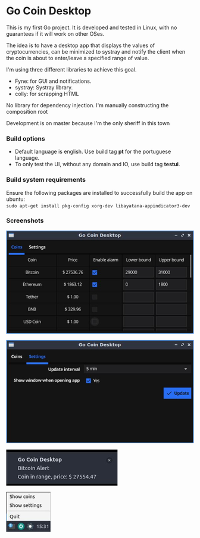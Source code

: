 # Go Coin Desktop

This is my first Go project. It is developed and tested in Linux, with no guarantees if it will work on other OSes.

The idea is to have a desktop app that displays the values of cryptocurrencies, can be minimized to systray and notify the client when the coin is about to enter/leave a specified range of value.

I'm using three different libraries to achieve this goal.
- Fyne: for GUI and notifications.
- systray: Systray library. 
- colly: for scrapping HTML

No library for dependency injection. I'm manually constructing the composition root

Development is on master because I'm the only sheriff in this town

### Build options

- Default language is english. Use build tag **pt** for the portuguese language.
- To only test the UI, without any domain and IO, use build tag **testui**.

### Build system requirements

Ensure the following packages are installed to successfully build the app on ubuntu:  
    ```sudo apt-get install pkg-config xorg-dev libayatana-appindicator3-dev```

### Screenshots

![Coin Tab](https://raw.githubusercontent.com/dantas/gocoindesktop/master/.github/readmedia/coins.jpg)

![Settings Tab](https://raw.githubusercontent.com/dantas/gocoindesktop/master/.github/readmedia/settings.jpg)

![Alert Notification](https://raw.githubusercontent.com/dantas/gocoindesktop/master/.github/readmedia/alert.jpg)

![System Tray](https://raw.githubusercontent.com/dantas/gocoindesktop/master/.github/readmedia/systemtray.jpg)